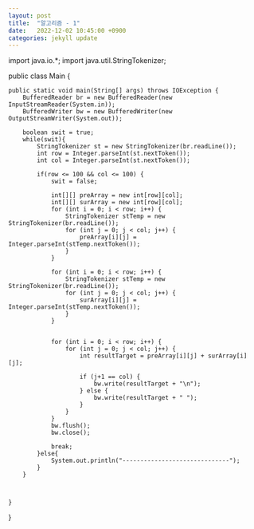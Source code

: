 ```yaml
---
layout: post
title:  "알고리즘 - 1"
date:   2022-12-02 10:45:00 +0900
categories: jekyll update
---
```

import java.io.*;
import java.util.StringTokenizer;

public class Main {

    public static void main(String[] args) throws IOException {
        BufferedReader br = new BufferedReader(new InputStreamReader(System.in));
        BufferedWriter bw = new BufferedWriter(new OutputStreamWriter(System.out));

        boolean swit = true;
        while(swit){
            StringTokenizer st = new StringTokenizer(br.readLine());
            int row = Integer.parseInt(st.nextToken());
            int col = Integer.parseInt(st.nextToken());

            if(row <= 100 && col <= 100) {
                swit = false;

                int[][] preArray = new int[row][col];
                int[][] surArray = new int[row][col];
                for (int i = 0; i < row; i++) {
                    StringTokenizer stTemp = new StringTokenizer(br.readLine());
                    for (int j = 0; j < col; j++) {
                        preArray[i][j] = Integer.parseInt(stTemp.nextToken());
                    }
                }

                for (int i = 0; i < row; i++) {
                    StringTokenizer stTemp = new StringTokenizer(br.readLine());
                    for (int j = 0; j < col; j++) {
                        surArray[i][j] = Integer.parseInt(stTemp.nextToken());
                    }
                }


                for (int i = 0; i < row; i++) {
                    for (int j = 0; j < col; j++) {
                        int resultTarget = preArray[i][j] + surArray[i][j];

                        if (j+1 == col) {
                            bw.write(resultTarget + "\n");
                        } else {
                            bw.write(resultTarget + " ");
                        }
                    }
                }
                bw.flush();
                bw.close();

                break;
            }else{
                System.out.println("------------------------------");
            }
        }



    }
}
